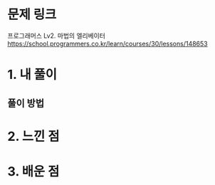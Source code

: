 # 문제 링크

프로그래머스 Lv2. 마법의 엘리베이터
https://school.programmers.co.kr/learn/courses/30/lessons/148653

# 1. 내 풀이

## 풀이 방법

# 2. 느낀 점

# 3. 배운 점
